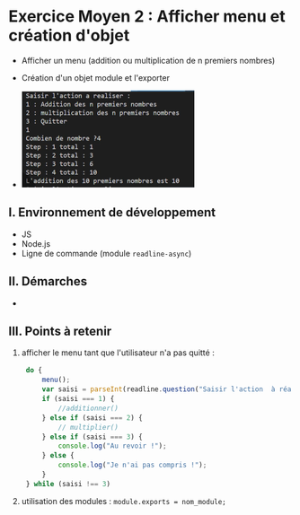# Exercice Moyen 2 : Afficher menu et création d'objet

- Afficher un menu (addition ou multiplication de n premiers nombres)
- Création d'un objet module et l'exporter
  
- ![capture exo2](ex2.png)

## I. Environnement de développement

* JS
* Node.js
* Ligne de commande (module `readline-async`)

## II. Démarches
- 


## III. Points à retenir

1. afficher le menu tant que l'utilisateur n'a pas quitté :
   
   ```js
    do {
        menu();
        var saisi = parseInt(readline.question("Saisir l'action  à réaliser : \n "));
        if (saisi === 1) {
            //additionner()
        } else if (saisi === 2) {
            // multiplier()
        } else if (saisi === 3) {
            console.log("Au revoir !");
        } else {
            console.log("Je n'ai pas compris !");
        }
    } while (saisi !== 3)
   ```
2. utilisation des modules : `module.exports = nom_module;` 